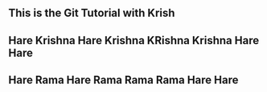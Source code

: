 ## This is the Git Tutorial with Krish

## Hare Krishna Hare Krishna KRishna Krishna Hare Hare 
## Hare Rama Hare Rama Rama Rama Hare Hare 